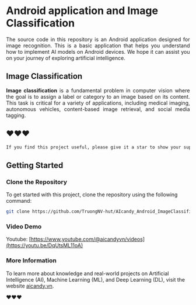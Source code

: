 # Android application and Image Classification

<p align="justify">
The source code in this repository is an Android application designed for image recognition. This is a basic application that helps you understand how to implement AI models on Android devices. We hope it can assist you on your journey of exploring artificial intelligence.
</p>

## Image Classification
<p align="justify">
<strong>Image classification</strong> is a fundamental problem in computer vision where the goal is to assign a label or category to an image based on its content. This task is critical for a variety of applications, including medical imaging, autonomous vehicles, content-based image retrieval, and social media tagging.
</p>


## ❤️❤️❤️


```bash
If you find this project useful, please give it a star to show your support and help others discover it!
```

## Getting Started

### Clone the Repository

To get started with this project, clone the repository using the following command:

```bash
git clone https://github.com/TruongNV-hut/AIcandy_Android_ImageClassification_yqpniyma.git
```

### Video Demo
Youtube: [https://www.youtube.com/@aicandyvn/videos](https://youtu.be/DqUtsML11oA)


### More Information

To learn more about knowledge and real-world projects on Artificial Intelligence (AI), Machine Learning (ML), and Deep Learning (DL), visit the website [aicandy.vn](https://aicandy.vn/).

❤️❤️❤️




